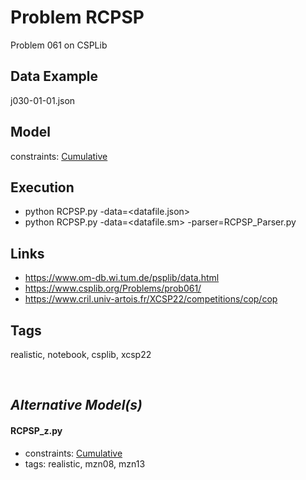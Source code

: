 # Problem RCPSP

Problem 061 on CSPLib

## Data Example
  j030-01-01.json

## Model
  constraints: [Cumulative](http://pycsp.org/documentation/constraints/Cumulative)

## Execution
  - python RCPSP.py -data=<datafile.json>
  - python RCPSP.py -data=<datafile.sm> -parser=RCPSP_Parser.py

## Links
  - https://www.om-db.wi.tum.de/psplib/data.html
  - https://www.csplib.org/Problems/prob061/
  - https://www.cril.univ-artois.fr/XCSP22/competitions/cop/cop

## Tags
  realistic, notebook, csplib, xcsp22

<br />

## _Alternative Model(s)_

#### RCPSP_z.py
 - constraints: [Cumulative](http://pycsp.org/documentation/constraints/Cumulative)
 - tags: realistic, mzn08, mzn13

